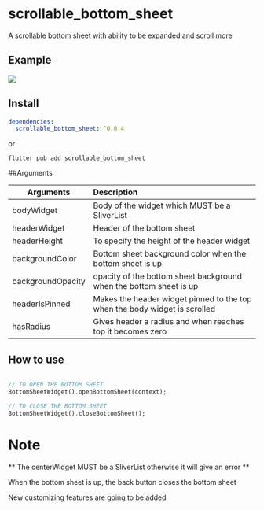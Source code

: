 # scrollable_bottom_sheet

A scrollable bottom sheet with ability to be expanded and scroll more

## Example

![](example.gif)

## Install

```yaml
dependencies:
  scrollable_bottom_sheet: ^0.0.4
```

or

```shell
flutter pub add scrollable_bottom_sheet
```

##Arguments

| Arguments | Description |
| ------------- |:------------ |
| bodyWidget | Body of the widget which MUST be a SliverList |
| headerWidget | Header of the bottom sheet |
| headerHeight | To specify the height of the header widget |
| backgroundColor | Bottom sheet background color when the bottom sheet is up |
| backgroundOpacity | opacity of the bottom sheet background when the bottom sheet is up |
| headerIsPinned | Makes the header widget pinned to the top when the body widget is scrolled |
| hasRadius | Gives header a radius and when reaches top it becomes zero |

## How to use

```dart

// TO OPEN THE BOTTOM SHEET
BottomSheetWidget().openBottomSheet(context);

// TO CLOSE THE BOTTOM SHEET
BottomSheetWidget().closeBottomSheet();
```

# Note

** The centerWidget MUST be a SliverList otherwise it will give an error **

When the bottom sheet is up, the back button closes the bottom sheet

New customizing features are going to be added